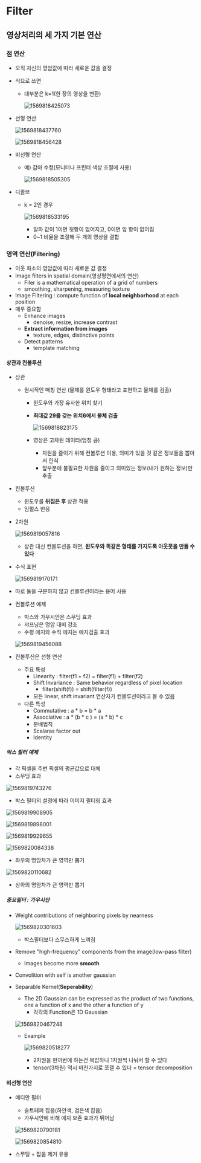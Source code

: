 # Filter

## 영상처리의 세 가지 기본 연산

### 점 연산

- 오직 자신의 명암값에 따라 새로운 값을 결정

- 식으로 쓰면

  - 대부분은 k=1(한 장의 영상을 변환)

    ![1569818425073](C:\Users\user\AppData\Roaming\Typora\typora-user-images\1569818425073.png)

- 선형 연산

  ![1569818437760](C:\Users\user\AppData\Roaming\Typora\typora-user-images\1569818437760.png)

  ![1569818456428](C:\Users\user\AppData\Roaming\Typora\typora-user-images\1569818456428.png)

- 비선형 연산

  - 예) 감마 수정(모니터나 프린터 색상 조절에 사용)

    ![1569818505305](C:\Users\user\AppData\Roaming\Typora\typora-user-images\1569818505305.png)

- 디졸브

  - k = 2인 경우

    ![1569818533195](C:\Users\user\AppData\Roaming\Typora\typora-user-images\1569818533195.png)
    - 알파 값이 1이면 뒷항이 없어지고, 0이면 앞 항이 없어짐
    - 0~1 비율을 조절해 두 개의 영상을 결합

### 영역 연산(Filtering)

- 이웃 화소의 명암값에 따라 새로운 값 결정
- Image filters in spatial domain(영상평면에서의 연산)
  - Filer is a mathematical operation of a grid of numbers
  - smoothing, sharpening, measuring texture
- Image Filtering : compute function of **local neighborhood** at each position
- 매우 중요함
  - Enhance images
    - denoise, resize, increase contrast
  - **Extract information from images**
    - texture, edges, distinctive points
  - Detect patterns
    - template matching

#### 상관과 컨볼루션

- 상관

  - 원시적인 매칭 연산 (물체를 윈도우 형태라고 표현하고 물체를 검출)

    - 윈도우와 가장 유사한 위치 찾기

    - **최대값 29를 갖는 위치6에서 물체 검출**

      ![1569818823175](C:\Users\user\AppData\Roaming\Typora\typora-user-images\1569818823175.png)

    - 영상은 고차원 데이터(엄청 큼)

      - 차원을 줄이기 위해 컨볼루션 이용, 의미가 있을 것 같은 정보들을 뽑아서 인식
      - 앞부분에 불필요한 차원을 줄이고 의미있는 정보(내가 원하는 정보)만 추출

- 컨볼루션

  - 윈도우를 **뒤집은 후** 상관 적용
  - 임펄스 반응

- 2차원

  ![1569819057816](C:\Users\user\AppData\Roaming\Typora\typora-user-images\1569819057816.png)

  - 상관 대신 컨볼루션을 하면, **윈도우와 똑같은 형태를 가지도록 아웃풋을 만들 수 있다**

- 수식 표현

  ![1569819170171](C:\Users\user\AppData\Roaming\Typora\typora-user-images\1569819170171.png)

- 따로 둘을 구분하지 않고 컨볼루션이라는 용어 사용

- 컨볼루션 예제

  - 박스와 가우시안은 스무딩 효과
  - 샤프닝은 명암 대비 강조
  - 수평 에지와 수직 에지는 에지검출 효과

  ![1569819456088](C:\Users\user\AppData\Roaming\Typora\typora-user-images\1569819456088.png)

- 컨볼루션은 선형 연산

  - 주요 특성
    - Linearity : filter(f1 + f2) = filter(f1) + filter(f2)
    - Shift Invariance : Same behavior regardless of pixel location
      - filter(shift(f)) = shift(filter(f))
    - 모든 linear, shift invariant 연산자가 컨볼루션이라고 볼 수 있음
  - 다른 특성
    - Commutative : a * b = b \* a
    - Associative : a * (b \* c ) = (a \* b) \* c
    - 분배법칙
    - Scalaras factor out
    - Identity

##### 박스 필터 예제

- 각 픽셀을 주변 픽셀의 평균값으로 대체
- 스무딩 효과

![1569819743276](C:\Users\user\AppData\Roaming\Typora\typora-user-images\1569819743276.png)

- 박스 필터의 설정에 따라 이미지 필터링 효과

![1569819908905](C:\Users\user\AppData\Roaming\Typora\typora-user-images\1569819908905.png)

![1569819898001](C:\Users\user\AppData\Roaming\Typora\typora-user-images\1569819898001.png)

![1569819929655](C:\Users\user\AppData\Roaming\Typora\typora-user-images\1569819929655.png)

![1569820084338](C:\Users\user\AppData\Roaming\Typora\typora-user-images\1569820084338.png)

- 좌우의 명암차가 큰 영역만 뽑기

![1569820110682](C:\Users\user\AppData\Roaming\Typora\typora-user-images\1569820110682.png)

- 상하의 명암차가 큰 영역만 뽑기

##### 중요필터 : 가우시안

- Weight contributions of neighboring pixels by nearness

  ![1569820301603](C:\Users\user\AppData\Roaming\Typora\typora-user-images\1569820301603.png)

  - 박스필터보다 스무스하게 느껴짐

- Remove "high-frequency" components from the image(low-pass filter)

  - Images become more **smooth**

- Convolition with self is another gaussian

- Separable Kernel(**Seperability**)

  - The 2D Gaussian can be expressed as the product of two functions, one a function of x and the other a function of y
    - 각각의 Function은 1D Gaussian

  ![1569820467248](C:\Users\user\AppData\Roaming\Typora\typora-user-images\1569820467248.png)
  - Example

    ![1569820518277](C:\Users\user\AppData\Roaming\Typora\typora-user-images\1569820518277.png)

    - 2차원을 한꺼번에 하는건 복잡하니 1차원씩 나눠서 할 수 있다
    - tensor(3차원) 역시 마찬가지로 쪼갤 수 있다 = tensor decomposition

#### 비선형 연산

- 메디안 필터

  - 솔트페퍼 잡음(하얀색, 검은색 잡음)
  - 가우시안에 비해 에지 보존 효과가 뛰어남

  ![1569820790181](C:\Users\user\AppData\Roaming\Typora\typora-user-images\1569820790181.png)

  ![1569820854810](C:\Users\user\AppData\Roaming\Typora\typora-user-images\1569820854810.png)

- 스무딩 + 잡음 제거 유용
